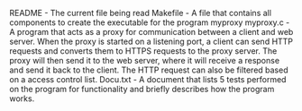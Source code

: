 README - The current file being read
Makefile - A file that contains all components to create the executable for the program myproxy
myproxy.c - A program that acts as a proxy for communication between a client and web server. When
the proxy is started on a listening port, a client can send HTTP requests and converts them to HTTPS 
requests to the proxy server. The proxy will then send it to the web server, where it will receive a response
and send it back to the client. The HTTP request can also be filtered based on a access control list.
Docu.txt - A document that lists 5 tests performed on the program for functionality and briefly
describes how the program works.